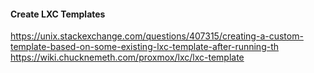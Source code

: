 #### Create LXC Templates

https://unix.stackexchange.com/questions/407315/creating-a-custom-template-based-on-some-existing-lxc-template-after-running-th
https://wiki.chucknemeth.com/proxmox/lxc/lxc-template
